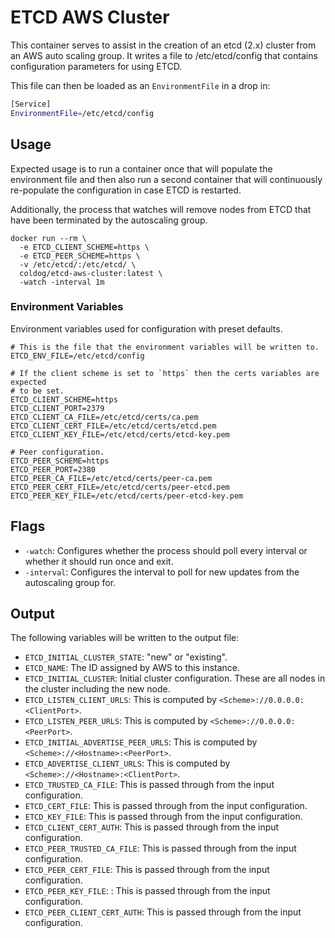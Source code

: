 # ETCD AWS Cluster

This container serves to assist in the creation of an etcd (2.x) cluster from an AWS auto scaling group. It writes a file to /etc/etcd/config that contains configuration parameters for using ETCD.

This file can then be loaded as an `EnvironmentFile` in a drop in:

```bash
[Service]
EnvironmentFile=/etc/etcd/config
```

## Usage

Expected usage is to run a container once that will populate the environment file and then also run a second container that will continuously re-populate the configuration in case ETCD is restarted.

Additionally, the process that watches will remove nodes from ETCD that have been terminated by the autoscaling group.

```shell
docker run --rm \
  -e ETCD_CLIENT_SCHEME=https \
  -e ETCD_PEER_SCHEME=https \
  -v /etc/etcd/:/etc/etcd/ \
  coldog/etcd-aws-cluster:latest \
  -watch -interval 1m
```

### Environment Variables

Environment variables used for configuration with preset defaults.

```shell
# This is the file that the environment variables will be written to.
ETCD_ENV_FILE=/etc/etcd/config

# If the client scheme is set to `https` then the certs variables are expected
# to be set.
ETCD_CLIENT_SCHEME=https
ETCD_CLIENT_PORT=2379
ETCD_CLIENT_CA_FILE=/etc/etcd/certs/ca.pem
ETCD_CLIENT_CERT_FILE=/etc/etcd/certs/etcd.pem
ETCD_CLIENT_KEY_FILE=/etc/etcd/certs/etcd-key.pem

# Peer configuration.
ETCD_PEER_SCHEME=https
ETCD_PEER_PORT=2380
ETCD_PEER_CA_FILE=/etc/etcd/certs/peer-ca.pem
ETCD_PEER_CERT_FILE=/etc/etcd/certs/peer-etcd.pem
ETCD_PEER_KEY_FILE=/etc/etcd/certs/peer-etcd-key.pem
```

## Flags

- `-watch`: Configures whether the process should poll every interval or whether it should run once and exit.
- `-interval`: Configures the interval to poll for new updates from the autoscaling group for.

## Output

The following variables will be written to the output file:

- `ETCD_INITIAL_CLUSTER_STATE`: "new" or "existing".
- `ETCD_NAME`: The ID assigned by AWS to this instance.
- `ETCD_INITIAL_CLUSTER`: Initial cluster configuration. These are all nodes in the cluster including the new node.
- `ETCD_LISTEN_CLIENT_URLS`: This is computed by `<Scheme>://0.0.0.0:<ClientPort>`.
- `ETCD_LISTEN_PEER_URLS`: This is computed by `<Scheme>://0.0.0.0:<PeerPort>`.
- `ETCD_INITIAL_ADVERTISE_PEER_URLS`: This is computed by `<Scheme>://<Hostname>:<PeerPort>`.
- `ETCD_ADVERTISE_CLIENT_URLS`: This is computed by `<Scheme>://<Hostname>:<ClientPort>`.
- `ETCD_TRUSTED_CA_FILE`: This is passed through from the input configuration.
- `ETCD_CERT_FILE`: This is passed through from the input configuration.
- `ETCD_KEY_FILE`: This is passed through from the input configuration.
- `ETCD_CLIENT_CERT_AUTH`: This is passed through from the input configuration.
- `ETCD_PEER_TRUSTED_CA_FILE`: This is passed through from the input configuration.
- `ETCD_PEER_CERT_FILE`: This is passed through from the input configuration.
- `ETCD_PEER_KEY_FILE`: : This is passed through from the input configuration.
- `ETCD_PEER_CLIENT_CERT_AUTH`: This is passed through from the input configuration.
